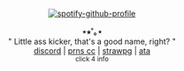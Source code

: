 
</div>
<div align="center">

[![spotify-github-profile](https://spotify-github-profile.kittinanx.com/api/view?uid=31mc5dbs4bh6qyye5trc4h765lzq&cover_image=true&theme=natemoo-re&show_offline=false&background_color=121212&interchange=false&bar_color=73ff00&bar_color_cover=false)](https://github.com/kittinan/spotify-github-profile)
</div>
<p align="center">
  <b>⋆⭒˚｡⋆</b><br>
" Little ass kicker, that's a good name, right? " <br/>
  <a href="https://discord.com/users/807377994557554769">discord</a> |
  <a href="https://pronouns.cc/@thebends">prns cc</a> |
  <a href="https://zakhoundgang.straw.page">strawpg</a> |
  <a href="https://meownnibal.atabook.org">ata</a> <br/>
<sub>click 4 info</sub>

